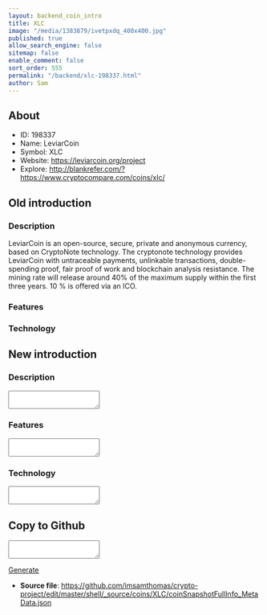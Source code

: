 ```yaml
---
layout: backend_coin_intro
title: XLC
image: "/media/1383879/ivetpxdq_400x400.jpg"
published: true
allow_search_engine: false
sitemap: false
enable_comment: false
sort_order: 555
permalink: "/backend/xlc-198337.html"
author: Sam
---
```


## About

- ID: 198337
- Name: LeviarCoin
- Symbol: XLC
- Website: https://leviarcoin.org/project
- Explore: http://blankrefer.com/?https://www.cryptocompare.com/coins/xlc/


## Old introduction

### Description

<p>LeviarCoin is an open-source, secure, private and anonymous currency, based on CryptoNote technology. The cryptonote technology provides LeviarCoin with untraceable payments, unlinkable transactions, double-spending proof, fair proof of work and blockchain analysis resistance. The mining rate will release around 40% of the maximum supply within the first three years. 10 % is offered via an ICO.</p>

### Features


### Technology




## New introduction


### Description
<textarea id="meta_description" name="description"></textarea>

### Features
<textarea id="meta_features" name="features"></textarea>

### Technology
<textarea id="meta_technology" name="technology"></textarea>


## Copy to Github

<textarea id="coinsnapshotfullinfo_metadata"></textarea>

<a href="#gen" onclick="generateMetaDatJson()">Generate</a>

- **Source file**: <a href="https://github.com/imsamthomas/crypto-project/edit/master/shell/_source/coins/XLC/coinSnapshotFullInfo_MetaData.json">https://github.com/imsamthomas/crypto-project/edit/master/shell/_source/coins/XLC/coinSnapshotFullInfo_MetaData.json</a>

